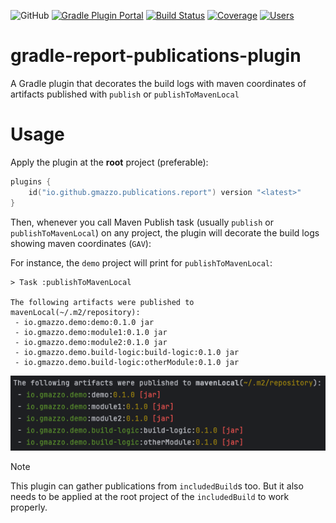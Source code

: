![GitHub](https://img.shields.io/github/license/gmazzo/gradle-report-publications-plugin)
[![Gradle Plugin Portal](https://img.shields.io/gradle-plugin-portal/v/io.github.gmazzo.publications.report)](https://plugins.gradle.org/plugin/io.github.gmazzo.publications.report)
[![Build Status](https://github.com/gmazzo/gradle-report-publications-plugin/actions/workflows/build.yaml/badge.svg)](https://github.com/gmazzo/gradle-report-publications-plugin/actions/workflows/build.yaml)
[![Coverage](https://codecov.io/gh/gmazzo/gradle-report-publications-plugin/branch/main/graph/badge.svg?token=D5cDiPWvcS)](https://codecov.io/gh/gmazzo/gradle-report-publications-plugin)
[![Users](https://img.shields.io/badge/users_by-Sourcegraph-purple)](https://sourcegraph.com/search?q=content:io.github.gmazzo.publications.report+-repo:github.com/gmazzo/gradle-report-publications-plugin)

# gradle-report-publications-plugin
A Gradle plugin that decorates the build logs with maven coordinates of artifacts published with `publish` or `publishToMavenLocal`

# Usage
Apply the plugin at the **root** project (preferable):
```kotlin
plugins {
    id("io.github.gmazzo.publications.report") version "<latest>" 
}
```

Then, whenever you call Maven Publish task (usually `publish` or `publishToMavenLocal`) on any project, the plugin will decorate the build logs showing maven coordinates (`GAV`):

For instance, the `demo` project will print for `publishToMavenLocal`:
```
> Task :publishToMavenLocal

The following artifacts were published to mavenLocal(~/.m2/repository):
 - io.gmazzo.demo:demo:0.1.0 jar
 - io.gmazzo.demo:module1:0.1.0 jar
 - io.gmazzo.demo:module2:0.1.0 jar
 - io.gmazzo.demo.build-logic:build-logic:0.1.0 jar
 - io.gmazzo.demo.build-logic:otherModule:0.1.0 jar
```
![`./gradlew publishToMavenLocal` output example](README-example-output.png)
> [!NOTE]
> This plugin can gather publications from `includedBuild`s too. 
> But it also needs to be applied at the root project of the `includedBuild` to work properly.
